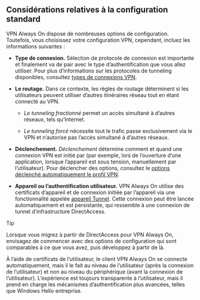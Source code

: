 ## <a name="standard-configuration-considerations"></a>Considérations relatives à la configuration standard

VPN Always On dispose de nombreuses options de configuration. Toutefois, vous choisissez votre configuration VPN, cependant, incluez les informations suivantes :

-   **Type de connexion.** Sélection de protocole de connexion est importante et finalement va de pair avec le type d’authentification que vous allez utiliser. Pour plus d’informations sur les protocoles de tunneling disponibles, consultez [types de connexions VPN](https://docs.microsoft.com/windows/security/identity-protection/vpn/vpn-connection-type/).

-   **Le routage.** Dans ce contexte, les règles de routage déterminent si les utilisateurs peuvent utiliser d’autres itinéraires réseau tout en étant connecté au VPN.

    -   _Le tunneling fractionné_ permet un accès simultané à d’autres réseaux, tels qu’Internet.

    -   _Le tunneling forcé_ nécessite tout le trafic passe exclusivement via le VPN et n’autorise pas l’accès simultané à d’autres réseaux.

-   **Déclenchement.** _Déclenchement_ détermine comment et quand une connexion VPN est initié par (par exemple, lors de l’ouverture d’une application, lorsque l’appareil est sous tension, manuellement par l’utilisateur). Pour déclencher des options, consultez le [options déclenché automatiquement le profil VPN](https://docs.microsoft.com/windows/security/identity-protection/vpn/vpn-auto-trigger-profile/).

-   **Appareil ou l’authentification utilisateur.** VPN Always On utilise des certificats d’appareil et de connexion initiée par l’appareil via une fonctionnalité appelée [appareil Tunnel](https://docs.microsoft.com/windows-server/remote/remote-access/vpn/vpn-device-tunnel-config). Cette connexion peut être lancée automatiquement et est persistante, qui ressemble à une connexion de tunnel d’infrastructure DirectAccess.

>[!TIP]
>Lorsque vous migrez à partir de DirectAccess pour VPN Always On, envisagez de commencer avec des options de configuration qui sont comparables à ce que vous avez, puis développez à partir de là.

À l’aide de certificats de l’utilisateur, le client VPN Always On se connecte automatiquement, mais il le fait au niveau de l’utilisateur (après la connexion de l’utilisateur) et non au niveau du périphérique (avant la connexion de l’utilisateur). L’expérience est toujours transparente à l’utilisateur, mais il prend en charge les mécanismes d’authentification plus avancées, telles que Windows Hello entreprise.